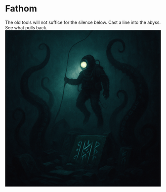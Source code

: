 # Fathom
The old tools will not suffice for the silence below.        Cast a line into the abyss.        See what pulls back.
![Fathom Icon](https://github.com/K0-80/fathom-1.21/blob/master/src/main/resources/assets/fathom/icon.png)
